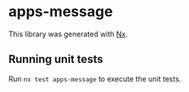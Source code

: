 # apps-message

This library was generated with [Nx](https://nx.dev).

## Running unit tests

Run `nx test apps-message` to execute the unit tests.
